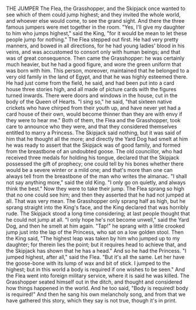 THE JUMPER
The
Flea,
the
Grasshopper,
and
the
Skipjack
once
wanted
to
see
which
of
them
could
jump
highest;
and
they
invited
the
whole
world,
and
whoever
else
would
come,
to
see
the
grand
sight.
And
there
the
three
famous
jumpers
were
met
together
in
the
room.
"Yes,
I'll
give
my
daughter
to
him
who
jumps
highest,"
said
the
King,
"for
it
would
be
mean
to
let
these
people
jump
for
nothing."
The
Flea
stepped
out
first.
He
had
very
pretty
manners,
and
bowed
in
all
directions,
for
he
had
young
ladies'
blood
in
his
veins,
and
was
accustomed
to
consort
only
with
human
beings;
and
that
was
of
great
consequence.
Then
came
the
Grasshopper:
he
was
certainly
much
heavier,
but
he
had
a
good
figure,
and
wore
the
green
uniform
that
was
born
with
him.
This
person,
moreover,
maintained
that
he
belonged
to
a
very
old
family
in
the
land
of
Egypt,
and
that
he
was
highly
esteemed
there.
He
had
just
come
from
the
field,
he
said,
and
had
been
put
into
a
card
house
three
stories
high,
and
all
made
of
picture
cards
with
the
figures
turned
inwards.
There
were
doors
and
windows
in
the
house,
cut
in
the
body
of
the
Queen
of
Hearts.
"I
sing
so,"
he
said,
"that
sixteen
native
crickets
who
have
chirped
from
their
youth
up,
and
have
never
yet
had
a
card
house
of
their
own,
would
become
thinner
than
they
are
with
envy
if
they
were
to
hear
me."
Both
of
them,
the
Flea
and
the
Grasshopper,
took
care
to
announce
who
they
were,
and
that
they
considered
themselves
entitled
to
marry
a
Princess.
The
Skipjack
said
nothing,
but
it
was
said
of
him
that
he
thought
all
the
more;
and
directly
the
Yard
Dog
had
smelt
at
him
he
was
ready
to
assert
that
the
Skipjack
was
of
good
family,
and
formed
from
the
breastbone
of
an
undoubted
goose.
The
old
councillor,
who
had
received
three
medals
for
holding
his
tongue,
declared
that
the
Skipjack
possessed
the
gift
of
prophecy;
one
could
tell
by
his
bones
whether
there
would
be
a
severe
winter
or
a
mild
one;
and
that's
more
than
one
can
always
tell
from
the
breastbone
of
the
man
who
writes
the
almanac.
"I
shall
not
say
anything
more,"
said
the
old
King.
"I
only
go
on
quietly,
and
always
think
the
best."
Now
they
were
to
take
their
jump.
The
Flea
sprang
so
high
that
no
one
could
see
him;
and
then
they
asserted
that
he
had
not
jumped
at
all.
That
was
very
mean.
The
Grasshopper
only
sprang
half
as
high,
but
he
sprang
straight
into
the
King's
face,
and
the
King
declared
that
was
horribly
rude.
The
Skipjack
stood
a
long
time
considering;
at
last
people
thought
that
he
could
not
jump
at
all.
"I
only
hope
he's
not
become
unwell,"
said
the
Yard
Dog,
and
then
he
smelt
at
him
again.
"Tap!"
he
sprang
with
a
little
crooked
jump
just
into
the
lap
of
the
Princess,
who
sat
on
a
low
golden
stool.
Then
the
King
said,
"The
highest
leap
was
taken
by
him
who
jumped
up
to
my
daughter;
for
therein
lies
the
point;
but
it
requires
head
to
achieve
that,
and
the
Skipjack
has
shown
that
he
has
a
head."
And
so
he
had
the
Princess.
"I
jumped
highest,
after
all,"
said
the
Flea.
"But
it's
all
the
same.
Let
her
have
the
goose-bone
with
its
lump
of
wax
and
bit
of
stick.
I
jumped
to
the
highest;
but
in
this
world
a
body
is
required
if
one
wishes
to
be
seen."
And
the
Flea
went
into
foreign
military
service,
where
it
is
said
he
was
killed.
The
Grasshopper
seated
himself
out
in
the
ditch,
and
thought
and
considered
how
things
happened
in
the
world.
And
he
too
said,
"Body
is
required!
body
is
required!"
And
then
he
sang
his
own
melancholy
song,
and
from
that
we
have
gathered
this
story,
which
they
say
is
not
true,
though
it's
in
print.
